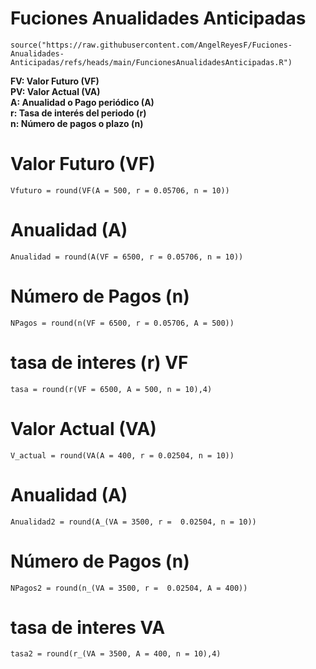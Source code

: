 # Fuciones Anualidades Anticipadas

```
source("https://raw.githubusercontent.com/AngelReyesF/Fuciones-Anualidades-Anticipadas/refs/heads/main/FuncionesAnualidadesAnticipadas.R")
```

**FV: Valor Futuro (VF) <br>
PV: Valor Actual (VA)<br>
A: Anualidad o Pago periódico (A)<br>
r: Tasa de interés del periodo (r)<br>
n: Número de pagos o plazo (n)**

# Valor Futuro (VF)
```
Vfuturo = round(VF(A = 500, r = 0.05706, n = 10))
```

# Anualidad (A)
 ```
Anualidad = round(A(VF = 6500, r = 0.05706, n = 10))
```

# Número de Pagos (n)
 ```
NPagos = round(n(VF = 6500, r = 0.05706, A = 500))
```

# tasa de interes (r) VF
```
tasa = round(r(VF = 6500, A = 500, n = 10),4)
```







# Valor Actual (VA)
```
V_actual = round(VA(A = 400, r = 0.02504, n = 10))
```

# Anualidad (A)
 ```
Anualidad2 = round(A_(VA = 3500, r =  0.02504, n = 10))
```

# Número de Pagos (n)
 ```
NPagos2 = round(n_(VA = 3500, r =  0.02504, A = 400))
```

# tasa de interes VA
```
tasa2 = round(r_(VA = 3500, A = 400, n = 10),4)
```
